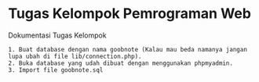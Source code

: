 # Tugas Kelompok Pemrograman Web

Dokumentasi Tugas Kelompok

```
1. Buat database dengan nama goobnote (Kalau mau beda namanya jangan lupa ubah di file lib/connection.php).
2. Buka database yang udah dibuat dengan menggunakan phpmyadmin.
3. Import file goobnote.sql
```
